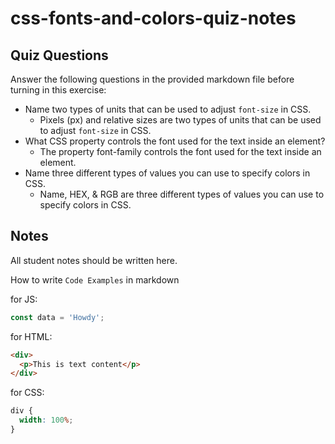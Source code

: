 # css-fonts-and-colors-quiz-notes

## Quiz Questions

Answer the following questions in the provided markdown file before turning in this exercise:

- Name two types of units that can be used to adjust `font-size` in CSS.
  - Pixels (px) and relative sizes are two types of units that can be used to adjust `font-size` in CSS.
- What CSS property controls the font used for the text inside an element?
  - The property font-family controls the font used for the text inside an element.
- Name three different types of values you can use to specify colors in CSS.
  - Name, HEX, & RGB are three different types of values you can use to specify colors in CSS.

## Notes

All student notes should be written here.

How to write `Code Examples` in markdown

for JS:

```js
const data = 'Howdy';
```

for HTML:

```html
<div>
  <p>This is text content</p>
</div>
```

for CSS:

```css
div {
  width: 100%;
}
```
